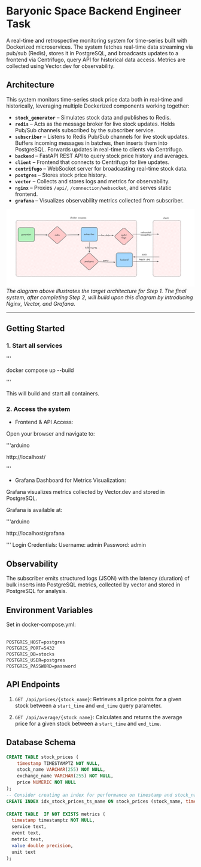 # Baryonic Space Backend Engineer Task

A real-time and retrospective monitoring system for time-series built with Dockerized microservices. The system fetches real-time data streaming via pub/sub (Redis), stores it in PostgreSQL, and broadcasts updates to a frontend via Centrifugo, query API for historical data access. Metrics are collected using Vector.dev for observability.

## Architecture

This system monitors time-series stock price data both in real-time and historically, leveraging multiple Dockerized components working together:


- **`stock_generator`** – Simulates stock data and publishes to Redis.
- **`redis`** – Acts as the message broker for live stock updates. Holds Pub/Sub channels subscribed by the subscriber service.
- **`subscriber`** – Listens to Redis Pub/Sub channels for live stock updates. Buffers incoming messages in batches, then inserts them into PostgreSQL. Forwards updates in real-time to clients via Centrifugo.
- **`backend`** – FastAPI REST API to query stock price history and averages.
- **`client`** – Frontend that connects to Centrifugo for live updates.
- **`centrifugo`** – WebSocket server for broadcasting real-time stock data.
- **`postgres`** – Stores stock price history.
- **`vector`** – Collects and stores logs and metrics for observability.
- **`nginx`** – Proxies `/api/`, `/connection/websocket`, and serves static frontend.
- **`grafana`** – Visualizes observability metrics collected from subscriber.


![Alt text](./diagram.png "Diagram for the Step 1 Architecture")
_The diagram above illustrates the target architecture for Step 1. The final system, after completing Step 2, will build upon this diagram by introducing Nginx, Vector, and Grafana._

---

## Getting Started

### 1. Start all services

'''

docker compose up --build

'''

This will build and start all containers.

### 2. Access the system

- Frontend & API Access:

Open your browser and navigate to:

'''arduino

http://localhost/


'''

- Grafana Dashboard for Metrics Visualization:

Grafana visualizes metrics collected by Vector.dev and stored in PostgreSQL.

Grafana is available at:

'''arduino

http://localhost/grafana


'''
Login Credentials:
Username: admin
Password: admin


## Observability

The subscriber emits structured logs (JSON) with the latency (duration) of bulk inserts into PostgreSQL metrics, collected by vector and stored in PostgreSQL for analysis.


## Environment Variables

Set in docker-compose.yml:

  ```

  POSTGRES_HOST=postgres
  POSTGRES_PORT=5432
  POSTGRES_DB=stocks
  POSTGRES_USER=postgres
  POSTGRES_PASSWORD=password

  ```

## API Endpoints

1.  `GET /api/prices/{stock_name}`: Retrieves all price points for a given stock between a `start_time` and `end_time` query parameter.

2.  `GET /api/average/{stock_name}`: Calculates and returns the average price for a given stock between a `start_time` and `end_time`.


## Database Schema

  ```sql
  CREATE TABLE stock_prices (
      timestamp TIMESTAMPTZ NOT NULL,
      stock_name VARCHAR(255) NOT NULL,
      exchange_name VARCHAR(255) NOT NULL,
      price NUMERIC NOT NULL
  );
  -- Consider creating an index for performance on timestamp and stock_name
  CREATE INDEX idx_stock_prices_ts_name ON stock_prices (stock_name, timestamp DESC);

  CREATE TABLE  IF NOT EXISTS metrics (
    timestamp timestamptz NOT NULL,
    service text,
    event text,
    metric text,
    value double precision,
    unit text
  );
  ```


